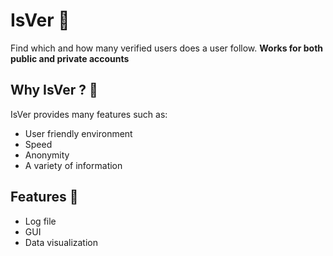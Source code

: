 # IsVer 🎊

Find which and how many verified users does a user follow. **Works for both public and private accounts**

## Why IsVer ? 🤠

IsVer provides many features such as:

- User friendly environment
- Speed
- Anonymity
- A variety of information

## Features 🚀

- Log file
- GUI
- Data visualization
